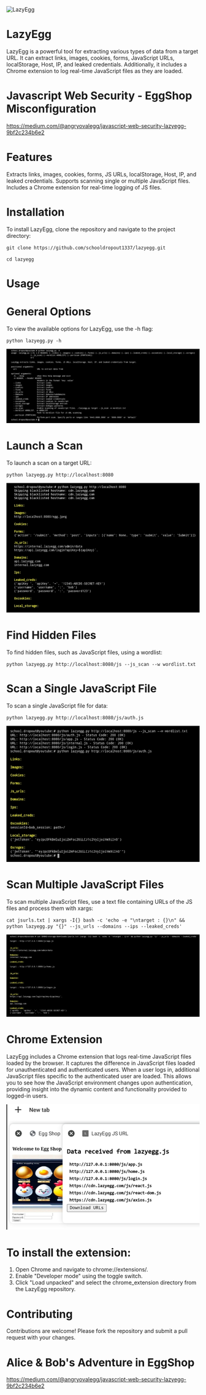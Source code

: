 ![LazyEgg](https://miro.medium.com/v2/resize:fit:1400/format:webp/1*XGpY9xrxO-u8UanwHUBFUw.jpeg)

# LazyEgg
LazyEgg is a powerful tool for extracting various types of data from a target URL. It can extract links, images, cookies, forms, JavaScript URLs, localStorage, Host, IP, and leaked credentials. Additionally, it includes a Chrome extension to log real-time JavaScript files as they are loaded.

# Javascript Web Security - EggShop Misconfiguration
https://medium.com/@angryovalegg/javascript-web-security-lazyegg-9bf2c234b6e2

# Features
Extracts links, images, cookies, forms, JS URLs, localStorage, Host, IP, and leaked credentials.
Supports scanning single or multiple JavaScript files.
Includes a Chrome extension for real-time logging of JS files.

# Installation
To install LazyEgg, clone the repository and navigate to the project directory:

```
git clone https://github.com/schooldropout1337/lazyegg.git
```

```
cd lazyegg
```

# Usage
# General Options
To view the available options for LazyEgg, use the -h flag:

```
python lazyegg.py -h
```

![](le-01.jpg)


# Launch a Scan
To launch a scan on a target URL:

```
python lazyegg.py http://localhost:8080
```

![](le-02.jpg)

# Find Hidden Files
To find hidden files, such as JavaScript files, using a wordlist:

```
python lazyegg.py http://localhost:8080/js --js_scan --w wordlist.txt
```

# Scan a Single JavaScript File
To scan a single JavaScript file for data:

```
python lazyegg.py http://localhost:8080/js/auth.js
```

![](le-03.jpg)

# Scan Multiple JavaScript Files
To scan multiple JavaScript files, use a text file containing URLs of the JS files and process them with xargs:

```
cat jsurls.txt | xargs -I{} bash -c 'echo -e "\ntarget : {}\n" && python lazyegg.py "{}" --js_urls --domains --ips --leaked_creds'
```

![](le-05.jpg)


# Chrome Extension
LazyEgg includes a Chrome extension that logs real-time JavaScript files loaded by the browser. 
It captures the difference in JavaScript files loaded for unauthenticated and authenticated users. When a user logs in, additional JavaScript files specific to the authenticated user are loaded. This allows you to see how the JavaScript environment changes upon authentication, providing insight into the dynamic content and functionality provided to logged-in users.

![](le-04.jpg)

# To install the extension:

1. Open Chrome and navigate to chrome://extensions/.
2. Enable "Developer mode" using the toggle switch.
3. Click "Load unpacked" and select the chrome_extension directory from the LazyEgg repository.

# Contributing
Contributions are welcome! Please fork the repository and submit a pull request with your changes.

# Alice & Bob's Adventure in EggShop

https://medium.com/@angryovalegg/javascript-web-security-lazyegg-9bf2c234b6e2
